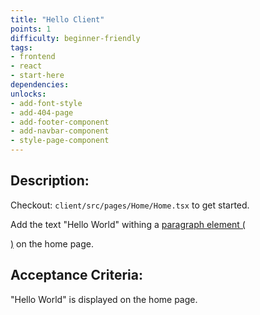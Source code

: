 ```yaml
---
title: "Hello Client"
points: 1
difficulty: beginner-friendly
tags: 
- frontend
- react
- start-here
dependencies:
unlocks:
- add-font-style
- add-404-page
- add-footer-component
- add-navbar-component
- style-page-component
---
```


## Description:

Checkout: `client/src/pages/Home/Home.tsx` to get started.

Add the text "Hello World" withing a [paragraph element (<p>)](https://developer.mozilla.org/en-US/docs/Web/HTML/Element/p) on the home page.

## Acceptance Criteria:

"Hello World" is displayed on the home page.

